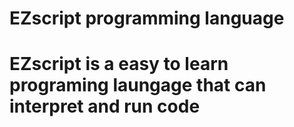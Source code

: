 # EZscript programming language

# EZscript is a easy to learn programing laungage that can interpret and run code
